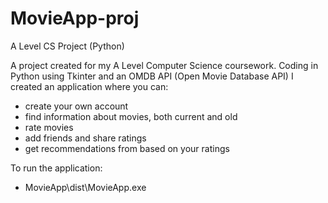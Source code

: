 # MovieApp-proj
A Level CS Project (Python)

A project created for my A Level Computer Science coursework.
Coding in Python using Tkinter and an OMDB API (Open Movie Database API) I created an application where you can:
  - create your own account
  - find information about movies, both current and old
  - rate movies
  - add friends and share ratings
  - get recommendations from based on your ratings

To run the application:
  - MovieApp\dist\MovieApp.exe
